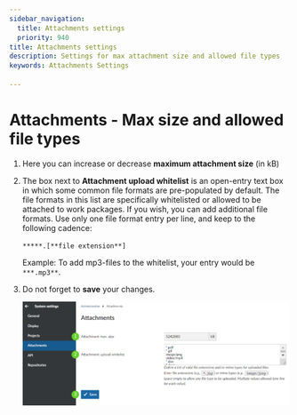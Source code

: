 ```yaml
---
sidebar_navigation:
  title: Attachments settings
  priority: 940
title: Attachments settings
description: Settings for max attachment size and allowed file types
keywords: Attachments Settings

---
```


# Attachments - Max size and allowed file types

1. Here you can increase or decrease **maximum attachment size** (in kB)

2. The box next to **Attachment upload whitelist** is an open-entry text box in which some common file formats are pre-populated by default. The file formats in this list are specifically whitelisted or allowed to be attached to work packages. 
   If you wish, you can add additional file formats. Use only one file format entry per line, and keep to the following cadence:  
   
   `*****.[**file extension**]`
   
   Example: To add mp3-files to the whitelist, your entry would be `***.mp3**`.
   
2. Do not forget to **save** your changes.

   ![attachment settings](image-20220125124252869.png)

